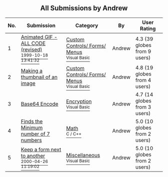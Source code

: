 ﻿<div align="center">

## All Submissions by Andrew

</div>

No.  | Submission | Category | By   | User Rating
---- | ---------- | -------- | ---- | -----------
1 | [Animated GIF \- ALL CODE \(revised\)<br /><sup>1999-10-18 13:41:32</sup>](https://github.com/Planet-Source-Code/andrew-animated-gif-all-code-revised__1-4086) | [Custom Controls/ Forms/  Menus<br /><sup>Visual Basic</sup>](../ByCategory/custom-controls-forms-menus__1-4.md) | Andrew | 4.3 (39 globes from 9 users)
2 | [Making a thumbnail of an image<br />](https://github.com/Planet-Source-Code/andrew-making-a-thumbnail-of-an-image__1-3650) | [Custom Controls/ Forms/  Menus<br /><sup>Visual Basic</sup>](../ByCategory/custom-controls-forms-menus__1-4.md) | Andrew | 4.8 (19 globes from 4 users)
3 | [Base64 Encode<br />](https://github.com/Planet-Source-Code/andrew-base64-encode__1-13478) | [Encryption<br /><sup>Visual Basic</sup>](../ByCategory/encryption__1-48.md) | Andrew | 4.7 (14 globes from 3 users)
4 | [Finds the Minimum number of 7 numbers<br />](https://github.com/Planet-Source-Code/andrew-finds-the-minimum-number-of-7-numbers__3-307) | [Math<br /><sup>C / C++</sup>](../ByCategory/math__3-12.md) | Andrew | 5.0 (10 globes from 2 users)
5 | [Keep a form next to another<br /><sup>2000-04-26 11:19:02</sup>](https://github.com/Planet-Source-Code/andrew-keep-a-form-next-to-another__1-7581) | [Miscellaneous<br /><sup>Visual Basic</sup>](../ByCategory/miscellaneous__1-1.md) | Andrew | 5.0 (10 globes from 2 users)
